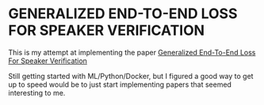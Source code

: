 # GENERALIZED END-TO-END LOSS FOR SPEAKER VERIFICATION

This is my attempt at implementing the paper [Generalized End-To-End Loss For Speaker Verification](https://arxiv.org/pdf/1710.10467.pdf)

Still getting started with ML/Python/Docker, but I figured a good way to get up to speed would be to just start implementing papers that seemed interesting to me.